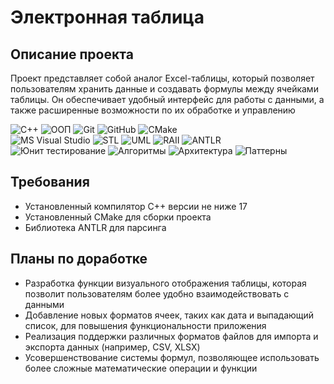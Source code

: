 # Электронная таблица

## Описание проекта
Проект представляет собой аналог Excel-таблицы, который позволяет пользователям хранить данные и создавать формулы между ячейками таблицы. Он обеспечивает удобный интерфейс для работы с данными, а также расширенные возможности по их обработке и управлению

![C++](https://img.shields.io/badge/C++-blue?logo=c%2B%2B&style=flat-square)
![ООП](https://img.shields.io/badge/ООП-red?style=flat-square)
![Git](https://img.shields.io/badge/Git-orange?logo=git&style=flat-square)
![GitHub](https://img.shields.io/badge/GitHub-black?logo=github&style=flat-square)
![CMake](https://img.shields.io/badge/CMake-brightgreen?logo=cmake&style=flat-square)
<br>
![MS Visual Studio](https://img.shields.io/badge/MS%20Visual%20Studio-lightblue?style=flat-square)
![STL](https://img.shields.io/badge/STL-lightgreen?style=flat-square)
![UML](https://img.shields.io/badge/UML-purple?style=flat-square)
![RAII](https://img.shields.io/badge/RAII-green?style=flat-square)
![ANTLR](https://img.shields.io/badge/ANTLR-red?logo=antlr&style=flat-square)
<br>
![Юнит тестирование](https://img.shields.io/badge/Юнит%20тестирование-yellowgreen?style=flat-square)
![Алгоритмы](https://img.shields.io/badge/Алгоритмы-orange?style=flat-square)
![Архитектура](https://img.shields.io/badge/Архитектура-lightgrey?style=flat-square)
![Паттерны](https://img.shields.io/badge/Паттерны-lightcoral?style=flat-square)

## Требования
- Установленный компилятор C++ версии не ниже 17
- Установленный CMake для сборки проекта
- Библиотека ANTLR для парсинга

## Планы по доработке
- Разработка функции визуального отображения таблицы, которая позволит пользователям более удобно взаимодействовать с данными
- Добавление новых форматов ячеек, таких как дата и выпадающий список, для повышения функциональности приложения
- Реализация поддержки различных форматов файлов для импорта и экспорта данных (например, CSV, XLSX)
- Усовершенствование системы формул, позволяющее использовать более сложные математические операции и функции